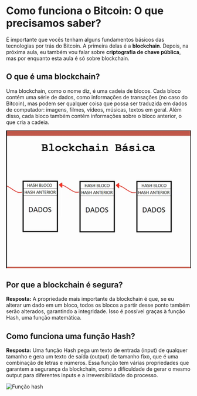 # Como funciona o Bitcoin: O que precisamos saber?

É importante que vocês tenham alguns fundamentos básicos das tecnologias por trás do Bitcoin. A primeira delas é a **blockchain**. Depois, na próxima aula, eu também vou falar sobre **criptografia de chave pública**, mas por enquanto esta aula é só sobre blockchain.

## O que é uma blockchain?

Uma blockchain, como o nome diz, é uma cadeia de blocos. Cada bloco contém uma série de dados, como informações de transações (no caso do Bitcoin), mas podem ser qualquer coisa que possa ser traduzida em dados de computador: imagens, filmes, vídeos, músicas, textos em geral. Além disso, cada bloco também contém informações sobre o bloco anterior, o que cria a cadeia.

![Blockchain](material/blockchain_basica.png)

## Por que a blockchain é segura?

**Resposta:** A propriedade mais importante da blockchain é que, se eu alterar um dado em um bloco, todos os blocos a partir desse ponto também serão alterados, garantindo a integridade. Isso é possível graças à função Hash, uma função matemática.

## Como funciona uma função Hash?

**Resposta:** Uma função Hash pega um texto de entrada (input) de qualquer tamanho e gera um texto de saída (output) de tamanho fixo, que é uma combinação de letras e números. Essa função tem várias propriedades que garantem a segurança da blockchain, como a dificuldade de gerar o mesmo output para diferentes inputs e a irreversibilidade do processo.

![Função hash](materia/Hash.png)

